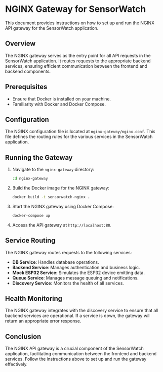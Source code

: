 # NGINX Gateway for SensorWatch

This document provides instructions on how to set up and run the NGINX API gateway for the SensorWatch application.

## Overview

The NGINX gateway serves as the entry point for all API requests in the SensorWatch application. It routes requests to the appropriate backend services, ensuring efficient communication between the frontend and backend components.

## Prerequisites

- Ensure that Docker is installed on your machine.
- Familiarity with Docker and Docker Compose.

## Configuration

The NGINX configuration file is located at `nginx-gateway/nginx.conf`. This file defines the routing rules for the various services in the SensorWatch application.

## Running the Gateway

1. Navigate to the `nginx-gateway` directory:

   ```bash
   cd nginx-gateway
   ```

2. Build the Docker image for the NGINX gateway:

   ```bash
   docker build -t sensorwatch-nginx .
   ```

3. Start the NGINX gateway using Docker Compose:

   ```bash
   docker-compose up
   ```

4. Access the API gateway at `http://localhost:80`.

## Service Routing

The NGINX gateway routes requests to the following services:

- **DB Service**: Handles database operations.
- **Backend Service**: Manages authentication and business logic.
- **Mock ESP32 Service**: Simulates the ESP32 device emitting data.
- **Queue Service**: Manages message queuing and notifications.
- **Discovery Service**: Monitors the health of all services.

## Health Monitoring

The NGINX gateway integrates with the discovery service to ensure that all backend services are operational. If a service is down, the gateway will return an appropriate error response.

## Conclusion

The NGINX API gateway is a crucial component of the SensorWatch application, facilitating communication between the frontend and backend services. Follow the instructions above to set up and run the gateway effectively.